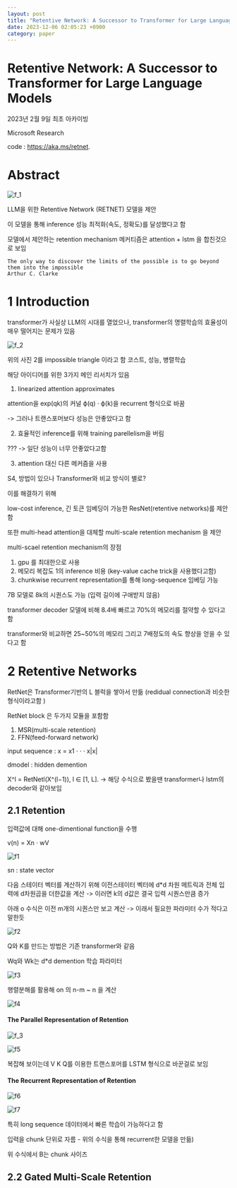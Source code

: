 ```yaml
---
layout: post
title: "Retentive Network: A Successor to Transformer for Large Language Models"
date: 2023-12-06 02:05:23 +0900
category: paper
---
```




# Retentive Network: A Successor to Transformer for Large Language Models

2023년 2월 9일 최초 아카이빙

Microsoft Research

code : https://aka.ms/retnet.



# Abstract

![f_1](F:\code\whtngus.github.io\img\2023\Retentive_Network_A_Successor_to_Transformer_for_Large_Language_Models\f_1.PNG)

LLM을 위한  Retentive Network (RETNET) 모델을 제안

이 모델을 통해 inference 성능 최적화(속도, 정확도)를 달성했다고 함 

모델에서 제안하는 retention mechanism 메커티즘은 attention + lstm 을 합친것으로 보임 

```
The only way to discover the limits of the possible is to go beyond them into the impossible
Arthur C. Clarke
```

#  1 Introduction

transformer가 사실상 LLM의 시대를 열었으나,  transformer의 명렬학습의 효율성이 매우 떨어지는 문제가 있음 

![f_2](F:\code\whtngus.github.io\img\2023\Retentive_Network_A_Successor_to_Transformer_for_Large_Language_Models\f_2.PNG)

위의 사진 2를 impossible triangle 이라고 함    코스트, 성능, 병렬학습

해당 아이디어를 위한 3가지 메인 리서치가 있음 

1. linearized attention approximates

attention을 exp(qk)의 커널 ϕ(q) · ϕ(k)을 recurrent 형식으로 바꿈 

-> 그러나 트랜스포머보다 성능은 안좋았다고 함 

2. 효율적인 inference를 위해 training parellelism을 버림 

??? -> 일단 성능이 너무 안좋았다고함

3. attention 대신 다른 메커즘을 사용 

S4,  방법이 있으나 Transformer와 비교 방식이 별로?



이를 해결하기 위해 

low-cost inference, 긴 토큰 임베딩이 가능한 ResNet(retentive networks)를 제안함

또한 multi-head attention을 대체할 multi-scale retention mechanism 을 제안 

multi-scael retention mechanism의 장점

1. gpu 를 최대한으로 사용
2. 메모리 복잡도 1의 inference 비용 (key-value cache trick을 사용했다고함)
3. chunkwise recurrent representation를 통해 long-sequence 임베딩 가능 

7B 모델로 8k의 시퀀스도 가능 (입력 길이에 구애받지 않음)

transformer decoder 모델에 비해 8.4배 빠르고 70%의 메모리를 절약할 수 있다고 함 

transformer와 비교하면 25~50%의 메모리 그리고 7배정도의 속도 향상을 얻을 수 있다고 함 



# 2 Retentive Networks

RetNet은 Transformer기반의 L 블럭을 쌓아서 만듦 (redidual connection과 비슷한 형식이라고함 )



RetNet block 은 두가지 모듈을 포함함 

1. MSR(multi-scale retention)
2. FFN(feed-forward network)



input sequence : x = x1 · · · x|x|

dmodel : hidden demention

X^l = RetNetl(X^(l−1)), l ∈ [1, L].  -> 해당 수식으로 봤을땐 transformer나 lstm의decoder와 같아보임



## 2.1 Retention

입력값에 대해 one-dimentional function을 수행

v(n) = Xn · wV

![f1](F:\code\whtngus.github.io\img\2023\Retentive_Network_A_Successor_to_Transformer_for_Large_Language_Models\f1.PNG)

sn : state vector 

다음 스테이터 벡터를 계산하기 위해 이전스테이터 벡터에 d*d 차원 메트릭과 전체 입력에 d차원곱을 더한값을 계산 -> 이러면 k의 d값은 결국 입력 시퀀스만큼 증가

아래 o 수식은 이전 m개의 시퀀스만 보고 계산  -> 이래서 필요한 파라미터 수가 적다고 말한듯 

![f2](F:\code\whtngus.github.io\img\2023\Retentive_Network_A_Successor_to_Transformer_for_Large_Language_Models\f2.PNG)

Q와 K를 만드는 방법은 기존 transformer와 같음 

Wq와 Wk는 d*d demention 학습 파라미터

![f3](F:\code\whtngus.github.io\img\2023\Retentive_Network_A_Successor_to_Transformer_for_Large_Language_Models\f3.PNG)

행렬분해를 활용해 on 의 n-m ~ n 을 계산 

![f4](F:\code\whtngus.github.io\img\2023\Retentive_Network_A_Successor_to_Transformer_for_Large_Language_Models\f4.PNG)

#### The Parallel Representation of Retention 

![f_3](F:\code\whtngus.github.io\img\2023\Retentive_Network_A_Successor_to_Transformer_for_Large_Language_Models\f_3.PNG)

![f5](F:\code\whtngus.github.io\img\2023\Retentive_Network_A_Successor_to_Transformer_for_Large_Language_Models\f5.PNG)

복잡해 보이는데 V K Q를 이용한 트랜스포머를 LSTM 형식으로 바꾼걸로 보임

#### The Recurrent Representation of Retention

![f6](F:\code\whtngus.github.io\img\2023\Retentive_Network_A_Successor_to_Transformer_for_Large_Language_Models\f6.PNG)

![f7](F:\code\whtngus.github.io\img\2023\Retentive_Network_A_Successor_to_Transformer_for_Large_Language_Models\f7.PNG)

특히 long sequence 데이터에서 빠른 학습이 가능하다고 함 

입력을 chunk 단위로 자름 - 위의 수식을 통해 recurrent한 모델을 만듦) 

위 수식에서  B는 chunk 사이즈

## 2.2 Gated Multi-Scale Retention



























































